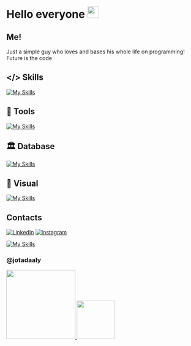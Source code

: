 # Hello everyone <img src="https://raw.githubusercontent.com/MartinHeinz/MartinHeinz/master/wave.gif" width="30px">

## Me!

<div> 
  <p>
      Just a simple guy who loves and bases his whole life on programming! Future is the code
  </p>
</div>

## </> Skills

[![My Skills](https://skillicons.dev/icons?i=js,html,css,docker,electron,express,godot,jquery,jest,lua,nextjs,nodejs,react,ts,discordjs)](https://skillicons.dev)

## 🔧 Tools

[![My Skills](https://skillicons.dev/icons?i=github,git,vscode,figma,linux,notion,replit)](https://skillicons.dev)

## 🏛️ Database

[![My Skills](https://skillicons.dev/icons?i=mongodb,mysql,strapi,postgres,sqlite)](https://skillicons.dev)

## 💅 Visual

[![My Skills](https://skillicons.dev/icons?i=sass,styledcomponents,tailwind,bootstrap)](https://skillicons.dev)
  
## Contacts
  [![LinkedIn](https://custom-icon-badges.demolab.com/badge/LinkedIn-0A66C2?logo=linkedin-white&logoColor=fff)](https://www.linkedin.com/in/victorcsbrasil/)
  [![Instagram](https://img.shields.io/badge/Instagram-%23E4405F.svg?logo=Instagram&logoColor=white)](https://www.instagram.com/victorxyzz__/)

[![My Skills](https://skillicons.dev/icons?i=discord)](discord.com)
### @jotadaaly
  
 <div>
  <a href="https://github.com/LuffyNoTime">
  <img height="180em" src="https://github-readme-stats.vercel.app/api?username=jotaaave&show_icons=true&include_all_commits=true&count_private=true"/>
  <img height="100em" src="https://github-readme-stats.vercel.app/api/top-langs/?username=jotaaave&layout=compact&langs_count=7"/>
</div>
